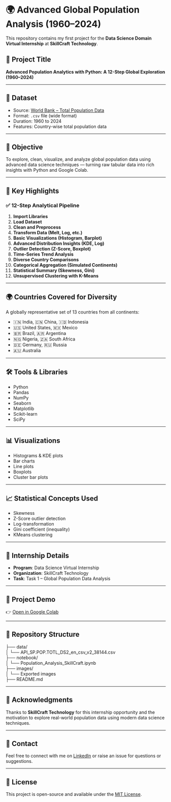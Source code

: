 # 🌍 Advanced Global Population Analysis (1960–2024)

This repository contains my first project for the **Data Science Domain Virtual Internship** at **SkillCraft Technology**.

## 📌 Project Title
**Advanced Population Analytics with Python: A 12-Step Global Exploration (1960–2024)**

---

## 📁 Dataset
- Source: [World Bank – Total Population Data](https://api.worldbank.org/v2/en/indicator/SP.POP.TOTL?downloadformat=csv)
- Format: `.csv` file (wide format)
- Duration: 1960 to 2024
- Features: Country-wise total population data

---

## 🎯 Objective
To explore, clean, visualize, and analyze global population data using advanced data science techniques — turning raw tabular data into rich insights with Python and Google Colab.

---

## 🧠 Key Highlights

### ✅ 12-Step Analytical Pipeline

1. **Import Libraries**
2. **Load Dataset**
3. **Clean and Preprocess**
4. **Transform Data (Melt, Log, etc.)**
5. **Basic Visualizations (Histogram, Barplot)**
6. **Advanced Distribution Insights (KDE, Log)**
7. **Outlier Detection (Z-Score, Boxplot)**
8. **Time-Series Trend Analysis**
9. **Diverse Country Comparisons**
10. **Categorical Aggregation (Simulated Continents)**
11. **Statistical Summary (Skewness, Gini)**
12. **Unsupervised Clustering with K-Means**

---

## 🌍 Countries Covered for Diversity

A globally representative set of 13 countries from all continents:
- 🇮🇳 India, 🇨🇳 China, 🇮🇩 Indonesia
- 🇺🇸 United States, 🇲🇽 Mexico
- 🇧🇷 Brazil, 🇦🇷 Argentina
- 🇳🇬 Nigeria, 🇿🇦 South Africa
- 🇩🇪 Germany, 🇷🇺 Russia
- 🇦🇺 Australia

---

## 🛠️ Tools & Libraries
- Python
- Pandas
- NumPy
- Seaborn
- Matplotlib
- Scikit-learn
- SciPy

---

## 📊 Visualizations
- Histograms & KDE plots
- Bar charts
- Line plots
- Boxplots
- Cluster bar plots

---

## 📈 Statistical Concepts Used
- Skewness
- Z-Score outlier detection
- Log-transformation
- Gini coefficient (inequality)
- KMeans clustering

---

## 📌 Internship Details
- **Program**: Data Science Virtual Internship
- **Organization**: SkillCraft Technology
- **Task**: Task 1 – Global Population Data Analysis

---

## 🔗 Project Demo
👉 [Open in Google Colab](https://colab.research.google.com/drive/1d3AnbmzOS2EcZbWxiYQqnWo78N4H1P59#scrollTo=zk3d3Pzn4tNb)

---

## 📂 Repository Structure

├── data/  
│ └── API_SP.POP.TOTL_DS2_en_csv_v2_38144.csv  
├── notebook/  
│ └── Population_Analysis_SkillCraft.ipynb  
├── images/  
│ └── Exported images  
├── README.md  


---

## 🙌 Acknowledgments
Thanks to **SkillCraft Technology** for this internship opportunity and the motivation to explore real-world population data using modern data science techniques.

---

## 💬 Contact
Feel free to connect with me on [LinkedIn](https://www.linkedin.com/in/venu-dadi-05b6b6322/) or raise an issue for questions or suggestions.

---

## 📘 License
This project is open-source and available under the [MIT License](LICENSE).
